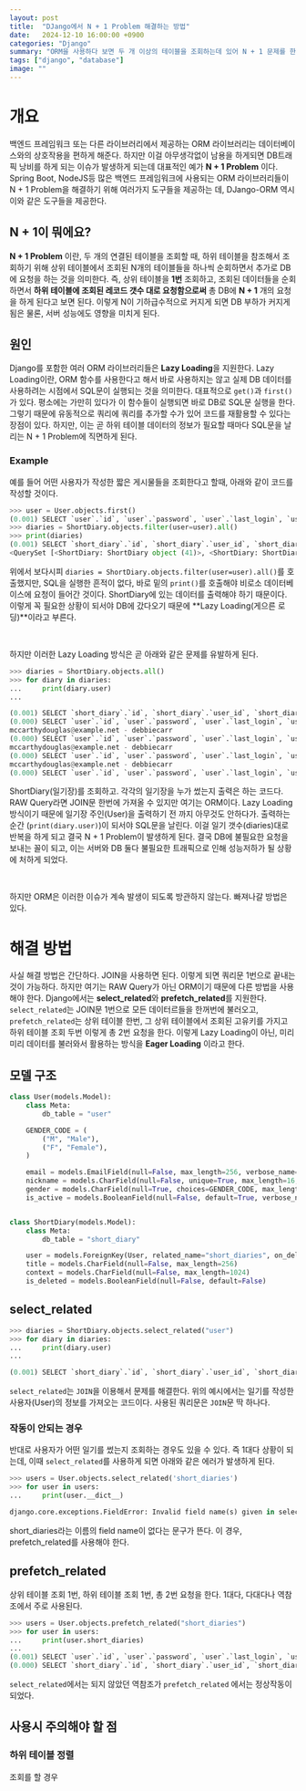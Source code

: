 ```yaml
---
layout: post
title:  "DJango에서 N + 1 Problem 해결하는 방법"
date:   2024-12-10 16:00:00 +0900
categories: "Django"
summary: "ORM을 사용하다 보면 두 개 이상의 테이블을 조회하는데 있어 N + 1 문제를 한번씩 마주친다. DJango에서는 어떻게 해결하는지 알아보자."
tags: ["django", "database"]
image: ""
---
```



# 개요

백엔드 프레임워크 또는 다른 라이브러리에서 제공하는 ORM 라이브러리는 데이터베이스와의 상호작용을 편하게 해준다.
하지만 이걸 아무생각없이 남용을 하게되면 DB트래픽 낭비를 하게 되는 이슈가 발생하게 되는데 대표적인 예가 **N + 1 Problem** 이다. Spring Boot, NodeJS등 많은 백엔드 프레임워크에 사용되는 ORM 라이브러리들이 N + 1 Problem을 해결하기 위해 여러가지 도구들을 제공하는 데, DJango-ORM 역시 이와 같은 도구들을 제공한다.

## N + 1이 뭐에요?

**N + 1 Problem** 이란, 두 개의 연결된 테이블을 조회할 때, 하위 테이블을 참조해서 조회하기 위해 상위 테이블에서
조회된 N개의 테이블들을 하나씩 순회하면서 추가로 DB에 요청을 하는 것을 의미한다. 즉, 상위 테이블을 **1번** 조회하고, 조회된 데이터들을 순회하면서 **하위 테이블에 조회된 레코드 갯수 대로 요청함으로써** 총 DB에 **N + 1** 개의 요청을 하게 된다고 보면 된다. 이렇게 N이 기하급수적으로 커지게 되면 DB 부하가 커지게 됨은 물론, 서버 성능에도 영향을 미치게 된다.

## 원인

Django를 포함한 여러 ORM 라이브러리들은 **Lazy Loading**을 지원한다.
Lazy Loading이란, ORM 함수를 사용한다고 해서 바로 사용하지는 않고 실제 DB 데이터를 사용하려는 시점에서 SQL문이 실행되는 것을 의미한다. 대표적으로 `get()`과 `first()`가 있다. 평소에는 가만히 있다가 이 함수들이 실행되면 바로 DB로 SQL문 실행을 한다. 그렇기 때문에 유동적으로 쿼리에 쿼리를 추가할 수가 있어 코드를 재활용할 수 있다는 장점이 있다. 하지만, 이는 곧 하위 테이블 데이터의 정보가 필요할 때마다 SQL문을 날리는 N + 1 Problem에 직면하게 된다.


### Example

예를 들어 어떤 사용자가 작성한 짧은 게시물들을 조회한다고 할때, 아래와 같이 코드를 작성할 것이다.

```python
>>> user = User.objects.first()
(0.001) SELECT `user`.`id`, `user`.`password`, `user`.`last_login`, `user`.`is_superuser`, `user`.`email`, `user`.`nickname`, `user`.`gender`, `user`.`is_active` FROM `user` ORDER BY `user`.`id` ASC LIMIT 1; args=(); alias=default
>>> diaries = ShortDiary.objects.filter(user=user).all()
>>> print(diaries)
(0.001) SELECT `short_diary`.`id`, `short_diary`.`user_id`, `short_diary`.`title`, `short_diary`.`context`, `short_diary`.`is_deleted` FROM `short_diary` WHERE `short_diary`.`user_id` = 16 LIMIT 21; args=(16,); alias=default
<QuerySet [<ShortDiary: ShortDiary object (41)>, <ShortDiary: ShortDiary object (42)>, <ShortDiary: ShortDiary object (43)>, <ShortDiary: ShortDiary object (44)>, <ShortDiary: ShortDiary object (45)>]>
```

위에서 보다시피 `diaries = ShortDiary.objects.filter(user=user).all()`를 호출했지만, SQL을 실행한 흔적이 없다, 바로 밑의 `print()`를 호출해야 비로소 데이터베이스에 요청이 들어간 것이다. ShortDiary에 있는 데이터를 출력해야 하기 때문이다. 이렇게 꼭 필요한 상황이 되서야 DB에 갔다오기 때문에 **Lazy Loading(게으른 로딩)**이라고 부른다.

<br>

하지만 이러한 Lazy Loading 방식은 곧 아래와 같은 문제를 유발하게 된다.
```python
>>> diaries = ShortDiary.objects.all()
>>> for diary in diaries:
...     print(diary.user)
... 

(0.001) SELECT `short_diary`.`id`, `short_diary`.`user_id`, `short_diary`.`title`, `short_diary`.`context`, `short_diary`.`is_deleted` FROM `short_diary`; args=(); alias=default
(0.000) SELECT `user`.`id`, `user`.`password`, `user`.`last_login`, `user`.`is_superuser`, `user`.`email`, `user`.`nickname`, `user`.`gender`, `user`.`is_active` FROM `user` WHERE `user`.`id` = 20 LIMIT 21; args=(20,); alias=default
mccarthydouglas@example.net - debbiecarr
(0.000) SELECT `user`.`id`, `user`.`password`, `user`.`last_login`, `user`.`is_superuser`, `user`.`email`, `user`.`nickname`, `user`.`gender`, `user`.`is_active` FROM `user` WHERE `user`.`id` = 20 LIMIT 21; args=(20,); alias=default
mccarthydouglas@example.net - debbiecarr
(0.000) SELECT `user`.`id`, `user`.`password`, `user`.`last_login`, `user`.`is_superuser`, `user`.`email`, `user`.`nickname`, `user`.`gender`, `user`.`is_active` FROM `user` WHERE `user`.`id` = 20 LIMIT 21; args=(20,); alias=default
mccarthydouglas@example.net - debbiecarr
(0.000) SELECT `user`.`id`, `user`.`password`, `user`.`last_login`, `user`.`is_superuser`, `user`.`email`, `user`.`nickname`, `user`.`gender`, `user`.`is_active` FROM `user` WHERE `user`.`id` = 20 LIMIT 21; args=(20,); alias=default
```

ShortDiary(일기장)를 조회하고. 각각의 일기장을 누가 썼는지 출력은 하는 코드다. RAW Query라면 JOIN문 한번에 가져올 수 있지만 여기는 ORM이다. Lazy Loading 방식이기 때문에 일기장 주인(User)을 출력하기 전 까지 아무것도 안하다가. 출력하는 순간 (`print(diary.user)`)이 되서야 SQL문을 날린다. 이걸 일기 갯수(diaries)대로 반복을 하게 되고 결국 N + 1 Problem이 발생하게 된다. 결국 DB에 불필요한 요청을 보내는 꼴이 되고, 이는 서버와 DB 둘다 불필요한 트래픽으로 인해 성능저하가 될 상황에 처하게 되었다.

<br>

하지만 ORM은 이러한 이슈가 계속 발생이 되도록 방관하지 않는다. 빠져나갈 방법은 있다.


# 해결 방법 

사실 해결 방법은 간단하다. JOIN을 사용하면 된다. 이렇게 되면 쿼리문 1번으로 끝내는 것이 가능하다. 하지만 여기는 RAW Query가 아닌 ORM이기 때문에 다른 방법을 사용해야 한다. Django에서는 **select_related**와 **prefetch_related**를 지원한다. `select_related`는 JOIN문 1번으로 모든 데이터르들을 한꺼번에 불러오고, `prefetch_related`는 상위 테이블 한번, 그 상위 테이블에서 조회된 고유키를 가지고 하위 테이블 조회 두번 이렇게 총 2번 요청을 한다. 이렇게 Lazy Loading이 아닌, 미리미리 데이터를 불러와서 활용하는 방식을 **Eager Loading** 이라고 한다.


## 모델 구조

```python
class User(models.Model):
    class Meta:
        db_table = "user"

    GENDER_CODE = (
        ("M", "Male"),
        ("F", "Female"),
    )

    email = models.EmailField(null=False, max_length=256, verbose_name="이메일")
    nickname = models.CharField(null=False, unique=True, max_length=16, verbose_name="닉네임")
    gender = models.CharField(null=True, choices=GENDER_CODE, max_length=1, verbose_name="성별")
    is_active = models.BooleanField(null=False, default=True, verbose_name="활성화 여부")


class ShortDiary(models.Model):
    class Meta:
        db_table = "short_diary"

    user = models.ForeignKey(User, related_name="short_diaries", on_delete=models.CASCADE)
    title = models.CharField(null=False, max_length=256)
    context = models.CharField(null=False, max_length=1024)
    is_deleted = models.BooleanField(null=False, default=False)
```


## select_related

```python
>>> diaries = ShortDiary.objects.select_related("user")
>>> for diary in diaries:
...     print(diary.user)
... 

(0.001) SELECT `short_diary`.`id`, `short_diary`.`user_id`, `short_diary`.`title`, `short_diary`.`context`, `short_diary`.`is_deleted`, `user`.`id`, `user`.`password`, `user`.`last_login`, `user`.`is_superuser`, `user`.`email`, `user`.`nickname`, `user`.`gender`, `user`.`is_active` FROM `short_diary` INNER JOIN `user` ON (`short_diary`.`user_id` = `user`.`id`); args=(); alias=default
```

`select_related`는 `JOIN`을 이용해서 문제를 해결한다. 위의 예시에서는 일기를 작성한 사용자(User)의 정보를 가져오는 코드이다. 사용된 쿼리문은 `JOIN`문 딱 하나다.

### 작동이 안되는 경우

 반대로 사용자가 어떤 일기를 썼는지 조회하는 경우도 있을 수 있다. 즉 1대다 상황이 되는데, 이때 `select_related`를 사용하게 되면 아래와 같은 에러가 발생하게 된다.

```python
>>> users = User.objects.select_related('short_diaries')
>>> for user in users:
...     print(user.__dict__)

django.core.exceptions.FieldError: Invalid field name(s) given in select_related: 'short_diaries'. Choices are: (none)
```

short_diaries라는 이름의 field name이 없다는 문구가 뜬다. 이 경우, prefetch_related를 사용해야 한다.


## prefetch_related

상위 테이블 조회 1번, 하위 테이블 조회 1번, 총 2번 요청을 한다.
1대다, 다대다나 역참조에서 주로 사용된다.

```python
>>> users = User.objects.prefetch_related("short_diaries")
>>> for user in users:
...     print(user.short_diaries)
... 
(0.001) SELECT `user`.`id`, `user`.`password`, `user`.`last_login`, `user`.`is_superuser`, `user`.`email`, `user`.`nickname`, `user`.`gender`, `user`.`is_active` FROM `user`; args=(); alias=default
(0.000) SELECT `short_diary`.`id`, `short_diary`.`user_id`, `short_diary`.`title`, `short_diary`.`context`, `short_diary`.`is_deleted` FROM `short_diary` WHERE `short_diary`.`user_id` IN (24, 25); args=(24, 25); alias=default
```
`select_related`에서는 되지 않았던 역참조가 `prefetch_related` 에서는 정상작동이 되었다.


## 사용시 주의해야 할 점

### 하위 테이블 정렬

조회를 할 경우